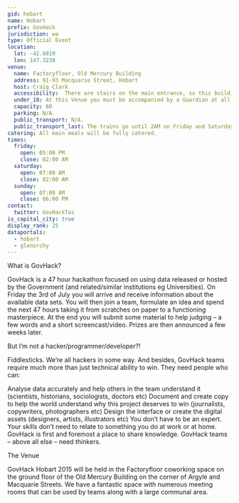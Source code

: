 ```yaml
---
gid: hobart
name: Hobart
prefix: GovHack
jurisdiction: wa
type: Official Event
location:
  lat: -42.8819
  lon: 147.3238
venue:
  name: Factoryfloor, Old Mercury Building
  address: 91-93 Macquarie Street, Hobart
  host: Craig Clark
  accessibility:  There are stairs on the main entrance, so this building is not really suitable for wheelchair access. However, if you'd like to discuss accessibility further and look at the venue ahead of the event, please contact the local event organisers.     
  under_18: At this Venue you must be accompanied by a Guardian at all times.
  capacity: 60
  parking: N/A.
  public_transport: N/A.
  public_transport_last: The trains go until 2AM on Friday and Saturday (Though you may be joined by some revelers from the City). Sunday, trains are a bit more unreliable.
catering: All main meals will be fully catered.
times:
  friday:
    open: 05:00 PM
    close: 02:00 AM
  saturday:
    open: 07:00 AM
    close: 02:00 AM
  sunday:
    open: 07:00 AM
    close: 06:00 PM
contact:
  twitter: GovHackTas
is_capital_city: true
display_rank: 25
dataportals:
  - hobart
  - glenorchy
---
```


 What is GovHack?

GovHack is a 47 hour hackathon focused on using data released or hosted by the Government (and related/similar institutions eg Universities). On Friday the 3rd of July you will arrive and receive information about the available data sets. You will then join a team, formulate an idea and spend the next 47 hours taking it from scratches on paper to a functioning masterpiece. At the end you will submit some material to help judging – a few words and a short screencast/video. Prizes are then announced a few weeks later.

But I’m not a hacker/programmer/developer?!

Fiddlesticks. We’re all hackers in some way. And besides, GovHack teams require much more than just technical ability to win. They need people who can:

Analyse data accurately and help others in the team understand it (scientists, historians, sociologists, doctors etc)
Document and create copy to help the world understand why this project deserves to win (journalists, copywriters, photographers etc)
Design the interface or create the digital assets (designers, artists, illustrators etc)
You don’t have to be an expert. Your skills don’t need to relate to something you do at work or at home. GovHack is first and foremost a place to share knowledge. GovHack teams – above all else – need thinkers.

The Venue

GovHack Hobart 2015 will be held in the Factoryfloor coworking space on the ground floor of the Old Mercury Building on the corner of Argyle and Macquarie Streets. We have a fantastic space with numerous meeting rooms that can be used by teams along with a large communal area.   